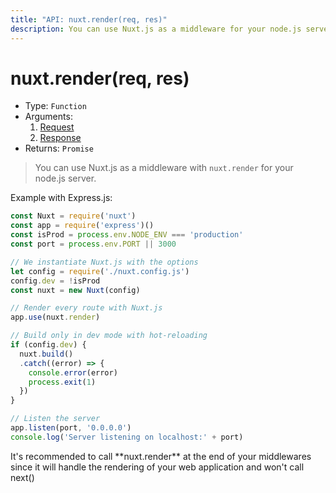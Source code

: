 ```yaml
---
title: "API: nuxt.render(req, res)"
description: You can use Nuxt.js as a middleware for your node.js server.
---
```


# nuxt.render(req, res)

- Type: `Function`
- Arguments:
  1. [Request](https://nodejs.org/api/http.html)
  2. [Response](https://nodejs.org/api/http.html)
- Returns: `Promise`

> You can use Nuxt.js as a middleware with `nuxt.render` for your node.js server.

Example with Express.js:
```js
const Nuxt = require('nuxt')
const app = require('express')()
const isProd = process.env.NODE_ENV === 'production'
const port = process.env.PORT || 3000

// We instantiate Nuxt.js with the options
let config = require('./nuxt.config.js')
config.dev = !isProd
const nuxt = new Nuxt(config)

// Render every route with Nuxt.js
app.use(nuxt.render)

// Build only in dev mode with hot-reloading
if (config.dev) {
  nuxt.build()
  .catch((error) => {
    console.error(error)
    process.exit(1)
  })
}

// Listen the server
app.listen(port, '0.0.0.0')
console.log('Server listening on localhost:' + port)
```

<p class="Alert">It's recommended to call **nuxt.render** at the end of your middlewares since it will handle the rendering of your web application and won't call next()</p>
